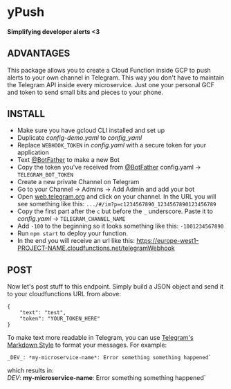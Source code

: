 # yPush
#### Simplifying developer alerts <3


## ADVANTAGES
This package allows you to create a Cloud Function inside GCP to push alerts to your own channel in Telegram. This way you don't have to maintain the Telegram API inside every microservice. Just one your personal GCF and token to send small bits and pieces to your phone.

## INSTALL

- Make sure you have gcloud CLI installed and set up
- Duplicate _config-demo.yaml_ to _config_yaml_
- Replace `WEBHOOK_TOKEN` in _config.yaml_ with a secure token for your application
- Text [@BotFather](http://t.me/BotFather) to make a new Bot
- Copy the token you've received from [@BotFather](http://t.me/BotFather) config.yaml -> `TELEGRAM_BOT_TOKEN`
- Create a new private Channel on Telegram
- Go to your Channel -> Admins -> Add Admin and add your bot
- Open [web.telegram.org](https://web.telegram.org) and click on your channel. In the URL you will see something like this:   `.../#/im?p=c1234567890_1234567890123456789`
- Copy the first part after the `c` but before the `_` underscore. Paste it to _config.yaml_ -> `TELEGRAM_CHANNEL_NAME`
- Add `-100` to the beginning so it looks something like this: `-1001234567890`
- Run `npm start` to deploy your function.
- In the end you will receive an url like this: https://europe-west1-PROJECT-NAME.cloudfunctions.net/telegramWebhook

## POST
Now let's post stuff to this endpoint. Simply build a JSON object and send it to your cloudfunctions URL from above:
```
{
	"text": "test",
	"token": "YOUR_TOKEN_HERE"
}
```

To make text more readable in Telegram, you can use [Telegram's Markdown Style](https://core.telegram.org/bots/api#markdown-style) to format your messages. For example:
```
_DEV_: *my-microservice-name*: Error something something happened`
```
which results in:  
_DEV_: **my-microservice-name**: Error something something happened`
